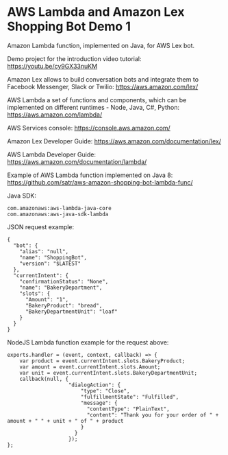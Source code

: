 # AWS Lambda and Amazon Lex Shopping Bot Demo 1
Amazon Lambda function, implemented on Java, for AWS Lex bot. 

Demo project for the introduction video tutorial: https://youtu.be/cy9GX33nuKM

Amazon Lex allows to build conversation bots and integrate them to Facebook Messenger, Slack or Twilio:
https://aws.amazon.com/lex/

AWS Lambda a set of functions and components, which can be implemented on different runtimes - Node, Java, C#, Python:
https://aws.amazon.com/lambda/

AWS Services console:
https://console.aws.amazon.com/

Amazon Lex Developer Guide:
https://aws.amazon.com/documentation/lex/

AWS Lambda Developer Guide:
https://aws.amazon.com/documentation/lambda/

Example of AWS Lambda function implemented on Java 8:
https://github.com/satr/aws-amazon-shopping-bot-lambda-func/

Java SDK:
```
com.amazonaws:aws-lambda-java-core
com.amazonaws:aws-java-sdk-lambda
```

JSON request example:
```
{
  "bot": {
    "alias": "null",
    "name": "ShoppingBot",
    "version": "$LATEST"
  },
  "currentIntent": {
    "confirmationStatus": "None",
    "name": "BakeryDepartment",
    "slots": {
      "Amount": "1",
      "BakeryProduct": "bread",
      "BakeryDepartmentUnit": "loaf"
    }
  }
}
```
NodeJS Lambda function example for the request above:
```
exports.handler = (event, context, callback) => {
    var product = event.currentIntent.slots.BakeryProduct;
    var amount = event.currentIntent.slots.Amount;
    var unit = event.currentIntent.slots.BakeryDepartmentUnit;
    callback(null, {
                    "dialogAction": {
                        "type": "Close",
                        "fulfillmentState": "Fulfilled",
                        "message": {
                          "contentType": "PlainText",
                          "content": "Thank you for your order of " + amount + " " + unit + " of " + product 
                        }
                      }
                    });
};
```

